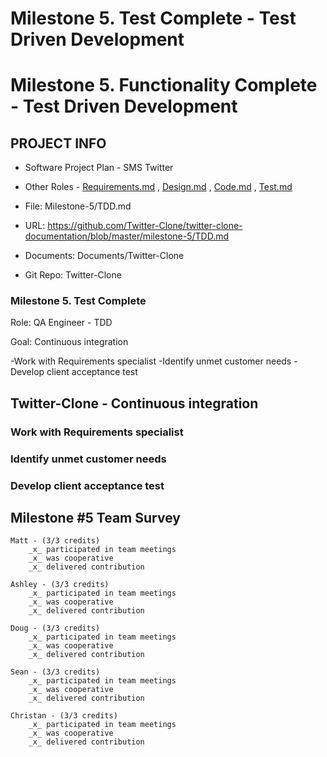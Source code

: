 # Milestone 5. Test Complete - Test Driven Development

# Milestone 5. Functionality Complete - Test Driven Development


## PROJECT INFO

* Software Project Plan - SMS Twitter

* Other Roles - [Requirements.md](Requirements.md)
, [Design.md](Design.md)
, [Code.md](Code.md)
, [Test.md](Test.md)



* File: Milestone-5/TDD.md

* URL: https://github.com/Twitter-Clone/twitter-clone-documentation/blob/master/milestone-5/TDD.md

* Documents: Documents/Twitter-Clone

* Git Repo: Twitter-Clone




### Milestone 5. Test Complete
Role: QA Engineer - TDD

Goal: Continuous integration

-Work with Requirements specialist
-Identify unmet customer needs
-Develop client acceptance test



## Twitter-Clone - Continuous integration
### Work with Requirements specialist

### Identify unmet customer needs

### Develop client acceptance test


## Milestone #5 Team Survey


```
Matt - (3/3 credits)
    _x_ participated in team meetings
    _x_ was cooperative
    _x_ delivered contribution
    
Ashley - (3/3 credits)
    _x_ participated in team meetings
    _x_ was cooperative
    _x_ delivered contribution
    
Doug - (3/3 credits)
    _x_ participated in team meetings
    _x_ was cooperative
    _x_ delivered contribution

Sean - (3/3 credits)
    _x_ participated in team meetings
    _x_ was cooperative
    _x_ delivered contribution
    
Christan - (3/3 credits)
    _x_ participated in team meetings
    _x_ was cooperative
    _x_ delivered contribution
```
